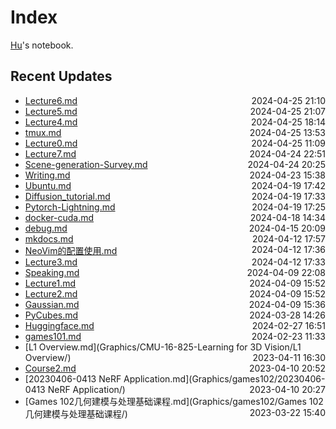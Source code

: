 
# Index

[Hu](https://zhuhu00.top/)'s notebook.

## Recent Updates
- [Lecture6.md](InternLM2note/Lecture6/) <span style="float: right;">2024-04-25 21:10</span>
- [Lecture5.md](InternLM2note/Lecture5/) <span style="float: right;">2024-04-25 21:07</span>
- [Lecture4.md](InternLM2note/Lecture4/) <span style="float: right;">2024-04-25 18:14</span>
- [tmux.md](CSMissing/tmux/) <span style="float: right;">2024-04-25 13:53</span>
- [Lecture0.md](InternLM2note/Lecture0/) <span style="float: right;">2024-04-25 11:09</span>
- [Lecture7.md](InternLM2note/Lecture7/) <span style="float: right;">2024-04-24 22:51</span>
- [Scene-generation-Survey.md](Scene-generation-Survey/) <span style="float: right;">2024-04-24 20:25</span>
- [Writing.md](English/Writing/) <span style="float: right;">2024-04-23 15:38</span>
- [Ubuntu.md](linux/Ubuntu/) <span style="float: right;">2024-04-19 17:42</span>
- [Diffusion_tutorial.md](Deeplearning/Diffusion_tutorial/) <span style="float: right;">2024-04-19 17:33</span>
- [Pytorch-Lightning.md](Python/Pytorch-Lightning/) <span style="float: right;">2024-04-19 17:25</span>
- [docker-cuda.md](Docker/docker-cuda/) <span style="float: right;">2024-04-18 14:34</span>
- [debug.md](CSMissing/debug/) <span style="float: right;">2024-04-15 20:09</span>
- [mkdocs.md](Miscellaneous/mkdocs/) <span style="float: right;">2024-04-12 17:57</span>
- [NeoVim的配置使用.md](CSMissing/NeoVim的配置使用/) <span style="float: right;">2024-04-12 17:36</span>
- [Lecture3.md](InternLM2note/Lecture3/) <span style="float: right;">2024-04-12 17:33</span>
- [Speaking.md](English/Speaking/) <span style="float: right;">2024-04-09 22:08</span>
- [Lecture1.md](InternLM2note/Lecture1/) <span style="float: right;">2024-04-09 15:52</span>
- [Lecture2.md](InternLM2note/Lecture2/) <span style="float: right;">2024-04-09 15:52</span>
- [Gaussian.md](Gaussian/) <span style="float: right;">2024-04-09 15:36</span>
- [PyCubes.md](Python/PyCubes/) <span style="float: right;">2024-03-28 14:26</span>
- [Huggingface.md](CSMissing/Huggingface/) <span style="float: right;">2024-02-27 16:51</span>
- [games101.md](Graphics/games101/) <span style="float: right;">2024-02-23 11:33</span>
- [L1 Overview.md](Graphics/CMU-16-825-Learning for 3D Vision/L1 Overview/) <span style="float: right;">2023-04-11 16:30</span>
- [Course2.md](Graphics/games201/Course2/) <span style="float: right;">2023-04-10 20:52</span>
- [20230406-0413 NeRF Application.md](Graphics/games102/20230406-0413 NeRF Application/) <span style="float: right;">2023-04-10 20:27</span>
- [Games 102几何建模与处理基础课程.md](Graphics/games102/Games 102几何建模与处理基础课程/) <span style="float: right;">2023-03-22 15:40</span>
